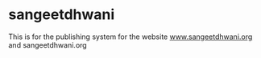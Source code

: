 # sangeetdhwani
This is for the publishing system for the website www.sangeetdhwani.org and sangeetdhwani.org
